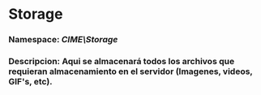 # Storage
### Namespace: _CIME\Storage_
### **Descripcion:** Aqui se almacenará todos los archivos que requieran almacenamiento en el servidor (Imagenes, videos, GIF's, etc).